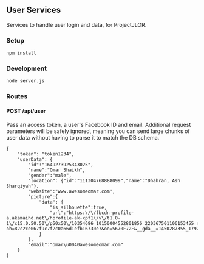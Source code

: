 ## User Services

Services to handle user login and data, for ProjectJLOR.  


### Setup
```
npm install
```

### Development

```
node server.js
```

### Routes

#### POST /api/user

Pass an access token, a user's Facebook ID and email.  Additional request parameters will be safely ignored, meaning you can send large chunks of user data without having to parse it to match the DB schema.

```
{
    "token": "token1234",
    "userData": {
        "id":"1649273925343025",
        "name":"Omar Shaikh",
        "gender":"male",
        "location": {"id":"111304768888099","name":"Dhahran, Ash Sharqiyah"},
        "website":"www.awesomeomar.com",
        "picture":{
            "data": {
                "is_silhouette":true,
                "url":"https:\/\/fbcdn-profile-a.akamaihd.net\/hprofile-ak-xpf1\/v\/t1.0-1\/c15.0.50.50\/p50x50\/10354686_10150004552801856_220367501106153455_n.jpg?oh=82c2ce067f9c7f2c0a66d1efb16730e7&oe=5670F72F&__gda__=1450287355_17925d7381c8da5663c2349483f4b032"
            }
        },
        "email":"omar\u0040awesomeomar.com"
    }
}
```
